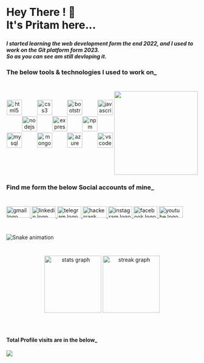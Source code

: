 <br clear="both">

<h1 align="left">Hey There ! 👋 <br>It's Pritam here...</h1>

###

<h5 align="left">I started learning the web development form the end 2022, and I used to work on the Git platform form 2023. <br>So as you can see am still devloping it.</h5>

###
<h3 align="left">The below tools & technologies I used to work on_</h3>

###

<br clear="both">

<img align="right" height="220" src="https://static.wixstatic.com/media/2be1ce_864567900845418ebfd61e297637464d~mv2.gif"  />

###

<div align="center">
  <img src="https://cdn.jsdelivr.net/gh/devicons/devicon/icons/html5/html5-plain.svg" height="40" alt="html5 logo"  />
  <img width="32" />
  <img src="https://cdn.jsdelivr.net/gh/devicons/devicon/icons/css3/css3-plain.svg" height="40" alt="css3 logo"  />
  <img width="32" />
  <img src="https://cdn.jsdelivr.net/gh/devicons/devicon/icons/bootstrap/bootstrap-original.svg" height="40" alt="bootstrap logo"  />
  <img width="32" />
  <img src="https://cdn.jsdelivr.net/gh/devicons/devicon/icons/javascript/javascript-original.svg" height="40" alt="javascript logo"  />
  <img width="32" />
  <img src="https://cdn.jsdelivr.net/gh/devicons/devicon/icons/nodejs/nodejs-plain.svg" height="40" alt="nodejs logo"  />
  <img width="32" />
  <img src="https://cdn.jsdelivr.net/gh/devicons/devicon/icons/express/express-original.svg" height="40" alt="express logo"  />
  <img width="32" />
  <img src="https://cdn.jsdelivr.net/gh/devicons/devicon/icons/npm/npm-original-wordmark.svg" height="40" alt="npm logo"  />
  <img width="32" />
  <img src="https://cdn.jsdelivr.net/gh/devicons/devicon/icons/mysql/mysql-original-wordmark.svg" height="40" alt="mysql logo"  />
  <img width="32" />
  <img src="https://cdn.jsdelivr.net/gh/devicons/devicon/icons/mongodb/mongodb-plain-wordmark.svg" height="40" alt="mongodb logo"  />
  <img width="32" />
  <img src="https://cdn.jsdelivr.net/gh/devicons/devicon/icons/azure/azure-original-wordmark.svg" height="40" alt="azure logo"  />
  <img width="32" />
  <img src="https://cdn.jsdelivr.net/gh/devicons/devicon/icons/vscode/vscode-original.svg" height="40" alt="vscode logo"  />
</div>

###

<br clear="both">

<h3 align="left">Find me form the below Social accounts of mine_</h3>

###

<br clear="both">

<div align="left">
  <a href="pd.pritamdas19@gmail.com" target="_blank">
    <img src="https://raw.githubusercontent.com/maurodesouza/profile-readme-generator/master/src/assets/icons/social/gmail/default.svg" width="63" height="30" alt="gmail logo"  />
  </a>
  <a href="https://www.linkedin.com/in/pritam19-d/" target="_blank">
    <img src="https://raw.githubusercontent.com/maurodesouza/profile-readme-generator/master/src/assets/icons/social/linkedin/default.svg" width="63" height="30" alt="linkedin logo"  />
  </a>
  <a href="@pritam19.d" target="_blank">
    <img src="https://raw.githubusercontent.com/maurodesouza/profile-readme-generator/master/src/assets/icons/social/telegram/default.svg" width="63" height="30" alt="telegram logo"  />
  </a>
  <a href="https://www.hackerrank.com/pritamdas1982000" target="_blank">
    <img src="https://raw.githubusercontent.com/maurodesouza/profile-readme-generator/master/src/assets/icons/social/hackerrank/default.svg" width="63" height="30" alt="hackerrank logo"  />
  </a>
  <a href="https://instagram.com/pritam19.d" target="_blank">
    <img src="https://raw.githubusercontent.com/maurodesouza/profile-readme-generator/master/src/assets/icons/social/instagram/default.svg" width="63" height="30" alt="instagram logo"  />
  </a>
  <a href="https://facebook.com/pritam19.d" target="_blank">
    <img src="https://raw.githubusercontent.com/maurodesouza/profile-readme-generator/master/src/assets/icons/social/facebook/default.svg" width="63" height="30" alt="facebook logo"  />
  </a>
  <a href="https://www.youtube.com/@pritam19.d" target="_blank">
    <img src="https://raw.githubusercontent.com/maurodesouza/profile-readme-generator/master/src/assets/icons/social/youtube/default.svg" width="63" height="30" alt="youtube logo"  />
  </a>
</div>

###

<br clear="both">

<img src="https://raw.githubusercontent.com/pritam19-d/pritam19-d/output/snake.svg" alt="Snake animation" />

###

<br clear="both">

<div align="center">
  <img src="https://github-readme-stats.vercel.app/api?username=pritam19-d&hide_title=false&hide_rank=false&show_icons=true&include_all_commits=true&count_private=true&disable_animations=false&theme=chartreuse-dark&locale=en&hide_border=false&order=1" height="150" alt="stats graph"  />
  <img src="https://streak-stats.demolab.com?user=pritam19-d&locale=en&mode=daily&theme=chartreuse-dark&hide_border=false&border_radius=5&order=3" height="150" alt="streak graph"  />
</div>

###

<br clear="both">

<h4 align ="left">Total Profile visits are in the below_<h4>
<div align="left">
  <img src="https://profile-counter.glitch.me/pritam19-d/count.svg?"  />
</div>

###
